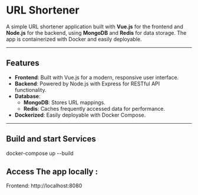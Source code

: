 # URL Shortener

A simple URL shortener application built with **Vue.js** for the frontend and **Node.js** for the backend, using **MongoDB** and **Redis** for data storage. The app is containerized with Docker and easily deployable.

---

## Features

- **Frontend**: Built with Vue.js for a modern, responsive user interface.
- **Backend**: Powered by Node.js with Express for RESTful API functionality.
- **Database**:
  - **MongoDB**: Stores URL mappings.
  - **Redis**: Caches frequently accessed data for performance.
- **Dockerized**: Easily deployable with Docker Compose.

---

## Build and start Services 
docker-compose up --build

## Access The app locally : 
Frontend: http://localhost:8080

